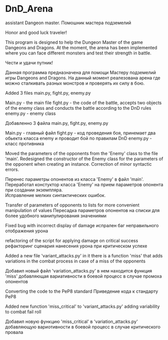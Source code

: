 # DnD_Arena
assistant Dangeon master.  Помошник мастера подземелий 

Honor and good luck traveler!

This program is designed to help the Dungeon Master of the game Dangeons and Dragons.
At the moment, the arena has been implemented where you can face different monsters and test their strength in battle.

Чести и удачи путник!

Данная программа предназначена для помощи Мастеру подземелий игры Dangeons and Dragons.
На данный момент реалезована арена где можно сталкивать разных монстров и проверять их силу в бою. 



Added 3 files main.py, fight.py, enemy.py

Main.py - the main file
fight.py - the code of the battle, accepts two objects of the enemy class and conducts the battle according to the DnD rules
enemy.py - enemy class

Добавленно 3 файла main.py, fight.py, enemy.py

Main.py - главный файл
fight.py - код проведения боя, принемает два обьекта класса enemy и проводит бой по правилам DnD
enemy.py - класс противника



Moved the parameters of the opponents from the 'Enemy' class to the file 'main'.
Redesigned the constructor of the Enemy class for the parameters of the opponent when creating an instance.
Correction of minor syntactic errors.

Перенес параметры опонентов из класса 'Enemy' в файл 'main'.
Переработал констуктор класса 'Enemy' на прием параметров опонента при создании экземпляра.  
Исправление мелких синтактических ошибок. 



Transfer of parameters of opponents to lists for more convenient manipulation of values
Пересадка параметров опонентов на списки для более удобного манипулирования значениями


Fixed bug with incorrect display of damage
испрален баг неправильного отображения урона


refactoring of the script for applying damage on critical success
рефакторинг сценария нанесения урона при критическом успехе

Added a new file 'variant_attacks.py' in it there is a function 'miss' that adds variations
in the combat process in case of a miss of the opponents

Добавил новый файл 'variation_attacks.py' в нем находится функция 'miss' добавляющая вариативности
в боевой процесс в случае промоха опонентов


Converting the code to the PeP8 standard
Приведение кода к стандарту PeP8

Added new function 'miss_critical' to 'variant_attacks.py' adding variability to combat
fail roll

Добавил новую функцию 'miss_critical' в 'variation_attacks.py' добавляющую вариотивности в боевой
процесс в случае критического провала